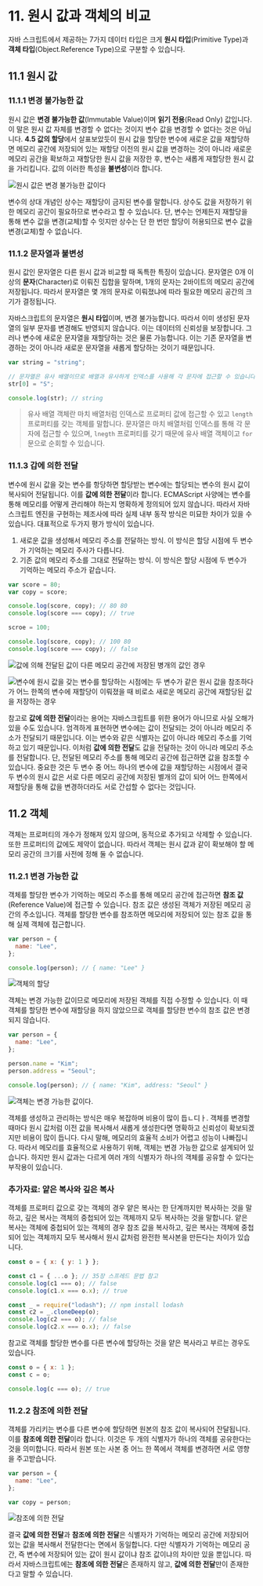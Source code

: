 # 11. 원시 값과 객체의 비교

자바 스크립트에서 제공하는 7가지 데이터 타입은 크게 **원시 타입**(Primitive Type)과 **객체 타입**(Object.Reference Type)으로 구분할 수 있습니다.

## 11.1 원시 값

### 11.1.1 변경 불가능한 값

원시 값은 **변경 불가능한 값**(Immutable Value)이며 **읽기 전용**(Read Only) 값입니다. 이 말은 원시 값 자체를 변경할 수 없다는 것이지 변수 값을 변경할 수 없다는 것은 아닙니다. **4.5 값의 할당**에서 살표보았듯이 원시 값을 할당한 변수에 새로운 값을 재할당하면 메모리 공간에 저장되어 있는 재할당 이전의 원시 값을 변경하는 것이 아니라 새로운 메모리 공간을 확보하고 재할당한 원시 값을 저장한 후, 변수는 새롭게 재할당한 원시 값을 가리킵니다. 값의 이러한 특성을 **불변성**이라 합니다.

![원시 값은 변경 불가능한 값이다](../_images/javascript1101.png)

변수의 상대 개념인 상수는 재할당이 금지된 변수를 말합니다. 상수도 값을 저장하기 위한 메모리 공간이 필요하므로 변수라고 할 수 있습니다. 단, 변수는 언제든지 재할당을 통해 변수 값을 변경(교체)할 수 잇지만 상수는 단 한 번만 할당이 허용되므로 변수 값을 변경(교체)할 수 없습니다.

### 11.1.2 문자열과 불변성

원시 값인 문자열은 다른 원시 값과 비교할 때 독특한 특징이 있습니다. 문자열은 0개 이상의 **문자**(Character)로 이뤄진 집합을 말하며, 1개의 문자는 2바이트의 메모리 공간에 저장됩니다. 따라서 문자열은 몇 개의 문자로 이뤄졌냐에 따라 필요한 메모리 공간의 크기가 결정됩니다.

자바스크립트의 문자열은 **원시 타입**이며, 변경 불가능합니다. 따라서 이미 생성된 문자열의 일부 문자를 변경해도 반영되지 않습니다. 이는 데이터의 신뢰성을 보장합니다. 그러나 변수에 새로운 문자열을 재할당하는 것은 물론 가능합니다. 이는 기존 문자열을 변경하는 것이 아니라 새로운 문자열을 새롭게 할당하는 것이기 때문입니다.

```javascript
var string = "string";

// 문자열은 유사 배열이므로 배열과 유사하게 인덱스를 사용해 각 문자에 접근할 수 있습니다.
str[0] = "S";

console.log(str); // string
```

> 유사 배열 객체란 마치 배열처럼 인덱스로 프로퍼티 값에 접근할 수 있고 `length` 프로퍼티를 갖는 객체를 말합니다. 문자열은 마치 배열처럼 인덱스를 통해 각 문자에 접근할 수 있으며, `lnegth` 프로퍼티를 갖기 때문에 유사 배열 객체이고 `for` 문으로 순회할 수 있습니다.

### 11.1.3 갑에 의한 전달

변수에 원시 값을 갖는 변수를 항당하면 할당받는 변수에는 할당되는 변수의 원시 값이 복사되어 전달됩니다. 이를 **값에 의한 전달**이라 합니다. ECMAScript 사양에는 변수를 통해 메모리를 어떻게 관리해야 하는지 명확하게 정의되어 있지 않습니다. 따라서 자바스크립트 엔진을 구현하는 제조사에 따라 실제 내부 동작 방식은 미묘한 차이가 있을 수 있습니다. 대표적으로 두가지 평가 방식이 있습니다.

1. 새로운 값을 생성해서 메모리 주소를 전달하는 방식. 이 방식은 할당 시점에 두 변수가 기억하는 메모리 주사가 다릅니다.
2. 기존 값의 메모리 주소를 그대로 전달하는 방식. 이 방식은 할당 시점에 두 변수가 기억하는 메모리 주소가 같습니다.

```javascript
var score = 80;
var copy = score;

console.log(score, copy); // 80 80
console.log(score === copy); // true

scroe = 100;

console.log(score, copy); // 100 80
console.log(score === copy); // false
```

![값에 의해 전달된 값이 다른 메모리 공간에 저장된 병개의 값인 경우](../_images/javascript1104.png)

![변수에 원시 값을 갖는 변수를 할당하는 시점에는 두 변수가 같은 원시 값을 참조하다가 어느 한쪽의 변수에 재할당이 이뤄졌을 때 비로소 새로운 메모리 공간에 재할당된 값을 저장하는 경우](../_images/javascript1105.png)

참고로 **값에 의한 전달**이라는 용어는 자바스크립트를 위한 용어가 아니므로 사실 오해가 있을 수도 있습니다. 엄격하게 표현하면 변수에는 값이 전달되는 것이 아니라 메모리 주소가 전달되기 때문입니다. 이는 변수와 같은 식별자는 값이 아니라 메모리 주소를 기억하고 있기 때문입니다. 이처럼 **값에 의한 전달**도 값을 전달하는 것이 아니라 메모리 주소를 전달합니다. 단, 전달된 메모리 주소를 통해 메모리 공간에 접근하면 값을 참조할 수 있습니다. 중요한 것은 두 변수 중 어느 하나의 변수에 값을 재할당하는 시점에서 결국 두 변수의 원시 값은 서로 다른 메모리 공간에 저장된 별개의 값이 되어 어느 한쪽에서 재할당을 통해 값을 변경하더라도 서로 간섭할 수 없다는 것입니다.

## 11.2 객체

객체는 프로퍼티의 개수가 정해져 있지 않으며, 동적으로 추가되고 삭제할 수 있습니다. 또한 프로퍼티의 값에도 제약이 없습니다. 따라서 객체는 원시 값과 같이 확보해야 할 메모리 공간의 크기를 사전에 정해 둘 수 없습니다.

### 11.2.1 변경 가능한 값

객체를 할당한 변수가 기억하는 메모리 주소를 통해 메모리 공간에 접근하면 **참조 값**(Reference Value)에 접근할 수 있습니다. 참조 값은 생성된 객체가 저장된 메모리 공간의 주소입니다. 객체를 할당한 변수를 참조하면 메모리에 저장되어 있는 참조 값을 통해 실제 객체에 접근합니다.

```javascript
var person = {
  name: "Lee",
};

console.log(person); // { name: "Lee" }
```

![객체의 할당](../_images/javascript1107.png)

객체는 변경 가능한 값이므로 메모리에 저장된 객체를 직접 수정할 수 있습니다. 이 때 객체를 할당한 변수에 재할당을 하지 않았으므로 객체를 할당한 변수의 참조 값은 변경되지 않습니다.

```javascript
var person = {
  name: "Lee",
};

person.name = "Kim";
person.address = "Seoul";

console.log(person); // { name: "Kim", address: "Seoul" }
```

![객체는 변경 가능한 값이다.](../_images/javascript1108.png)

객체를 생성하고 관리하는 방식은 매우 복잡하며 비용이 많이 듭ㄴ디ㅏ. 객체를 변경할 때마다 원시 값처럼 이전 값을 복사해서 새롭게 생성한다면 명확하고 신뢰성이 확보되겠지만 비용이 많이 듭니다. 다시 말해, 메모리의 효율적 소비가 어렵고 성능이 나빠집니다. 따라서 메모리를 효율적으로 사용하기 위해, 객체는 변경 가능한 값으로 설계되어 있습니다. 하지만 원시 값과는 다르게 여러 개의 식별자가 하나의 객체를 공유할 수 있다는 부작용이 있습니다.

### 추가자료: 얕은 복사와 깊은 복사

객체를 프로퍼티 값으로 갖는 객체의 경우 얕은 복사는 한 단계까지만 복사하는 것을 말하고, 깊은 복사는 객체의 중첩되어 있는 객체까지 모두 복사하는 것을 말합니다. 얕은 복사는 객체에 중첩되어 있는 객체의 경우 참조 값을 복사하고, 깊은 복사는 객체에 중첩되어 있는 객체까지 모두 복사해서 원시 값처럼 완전한 복사본을 만든다는 차이가 있습니다.

```javascript
const o = { x: { y: 1 } };

const c1 = { ...o }; // 35장 스프레드 문법 참고
console.log(c1 === o); // false
console.log(c1.x === o.x); // true

const _ = require("lodash"); // npm install lodash
const c2 = _.cloneDeep(o);
console.log(c2 === o); // false
console.log(c2.x === o.x); // false
```

참고로 객체를 할당한 변수를 다른 변수에 할당하는 것을 얕은 복사라고 부르는 경우도 있습니다.

```javascript
const o = { x: 1 };
const c = o;

console.log(c === o); // true
```

### 11.2.2 참조에 의한 전달

객체를 가리키는 변수를 다른 변수에 할당하면 원본의 참조 값이 복사되어 잔달됩니다. 이를 **참조에 의한 전달**이라 합니다. 이것은 두 개의 식별자가 하나의 객체를 공유한다는 것을 의미합니다. 따라서 원본 또는 사본 중 어느 한 쪽에서 객체를 변경하면 서로 영향을 주고받습니다.

```javascript
var person = {
  name: "Lee",
};

var copy = person;
```

![참조에 의한 전달](../_images/javascript1109.png)

결국 **값에 의한 전달**과 **참조에 의한 전달**은 식별자가 기억하는 메모리 공간에 저장되어 있는 값을 복사해서 전달한다는 면에서 동일합니다. 다만 식별자가 기억하는 메모리 공간, 즉 변수에 저장되어 있는 값이 원시 값이냐 참조 값이냐의 차이만 있을 뿐입니다. 따라서 자바스크립트에는 **참조에 의한 전달**은 존재하지 않고, **값에 의한 전달**만이 존재한다고 말할 수 있습니다.
